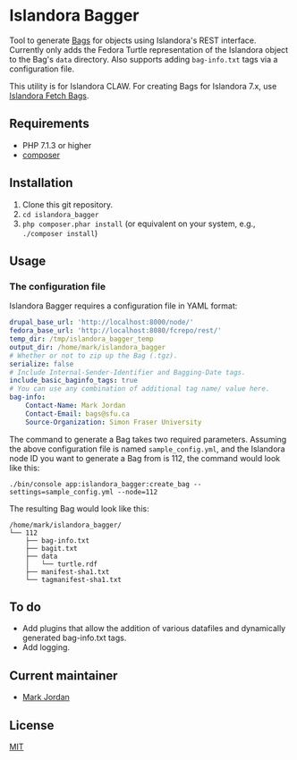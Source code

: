 # Islandora Bagger

Tool to generate [Bags](https://en.wikipedia.org/wiki/BagIt) for objects using Islandora's REST interface. Currently only adds the Fedora Turtle representation of the Islandora object to the Bag's `data` directory. Also supports adding `bag-info.txt` tags via a configuration file.

This utility is for Islandora CLAW. For creating Bags for Islandora 7.x, use [Islandora Fetch Bags](https://github.com/mjordan/islandora_fetch_bags).

## Requirements

* PHP 7.1.3 or higher
* [composer](https://getcomposer.org/)

## Installation

1. Clone this git repository.
1. `cd islandora_bagger`
1. `php composer.phar install` (or equivalent on your system, e.g., `./composer install`)

## Usage

### The configuration file

Islandora Bagger requires a configuration file in YAML format:

```yaml
drupal_base_url: 'http://localhost:8000/node/'
fedora_base_url: 'http://localhost:8080/fcrepo/rest/'
temp_dir: /tmp/islandora_bagger_temp
output_dir: /home/mark/islandora_bagger
# Whether or not to zip up the Bag (.tgz).
serialize: false
# Include Internal-Sender-Identifier and Bagging-Date tags.
include_basic_baginfo_tags: true
# You can use any combination of additional tag name/ value here.
bag-info:
    Contact-Name: Mark Jordan
    Contact-Email: bags@sfu.ca
    Source-Organization: Simon Fraser University
```

The command to generate a Bag takes two required parameters. Assuming the above configuration file is named `sample_config.yml`, and the Islandora node ID you want to generate a Bag from is 112, the command would look like this:

`./bin/console app:islandora_bagger:create_bag --settings=sample_config.yml --node=112`

The resulting Bag would look like this:

```
/home/mark/islandora_bagger/
└── 112
    ├── bag-info.txt
    ├── bagit.txt
    ├── data
    │   └── turtle.rdf
    ├── manifest-sha1.txt
    └── tagmanifest-sha1.txt
```

## To do

* Add plugins that allow the addition of various datafiles and dynamically generated bag-info.txt tags.
* Add logging.

## Current maintainer

* [Mark Jordan](https://github.com/mjordan)

## License

[MIT](https://opensource.org/licenses/MIT)
